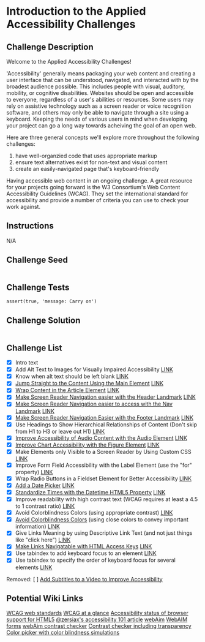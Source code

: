 # Introduction to the Applied Accessibility Challenges

## Challenge Description

Welcome to the Applied Accessibility Challenges!

'Accessibility' generally means packaging your web content and creating a user interface that can be understood, navigated, and interacted with by the broadest audience possible. This includes people with visual, auditory, mobility, or cognitive disabilities. Websites should be open and accessible to everyone, regardless of a user's abilities or resources. Some users may rely on assistive technology such as a screen reader or voice recognition software, and others may only be able to navigate through a site using a keyboard. Keeping the needs of various users in mind when developing your project can go a long way towards acheiving the goal of an open web.

Here are three general concepts we'll explore more throughout the following challenges:
1) have well-organzied code that uses appropriate markup
2) ensure text alternatives exist for non-text and visual content
3) create an easily-navigated page that's keyboard-friendly

Having accessible web content in an ongoing challenge. A great resource for your projects going forward is the W3 Consortium's Web Content Accessibility Guidelines (WCAG). They set the international standard for accessibility and provide a number of criteria you can use to check your work against.

## Instructions

N/A

## Challenge Seed

```html
```

## Challenge Tests

```
assert(true, 'message: Carry on')
```

## Challenge Solution

```html
```

## Challenge List
- [X] Intro text
- [x] Add Alt Text to Images for Visually Impaired Accessibility [LINK](https://github.com/FreeCodeCamp/CurriculumExpansion/issues/9#issuecomment-240580389)
- [x] Know when alt text should be left blank [LINK](https://github.com/FreeCodeCamp/CurriculumExpansion/issues/9#issuecomment-240581845)
- [x] [Jump Straight to the Content Using the Main Element](https://thepaciellogroup.github.io/AT-browser-tests/test-files/main.html) [LINK](https://github.com/FreeCodeCamp/CurriculumExpansion/issues/9#issuecomment-240893767)
- [x] [Wrap Content in the Article Element](http://thepaciellogroup.github.io/AT-browser-tests/test-files/article.html) [LINK](https://github.com/FreeCodeCamp/CurriculumExpansion/issues/9#issuecomment-240895332)
- [x] [Make Screen Reader Navigation easier with the Header Landmark](http://thepaciellogroup.github.io/AT-browser-tests/test-files/header.html) [LINK](https://github.com/FreeCodeCamp/CurriculumExpansion/issues/9#issuecomment-241154841)
- [x] [Make Screen Reader Navigation easier to access with the Nav Landmark](http://thepaciellogroup.github.io/AT-browser-tests/test-files/nav.html) [LINK](https://github.com/FreeCodeCamp/CurriculumExpansion/issues/9#issuecomment-241155060)
- [x] [Make Screen Reader Navigation Easier with the Footer Landmark](http://thepaciellogroup.github.io/AT-browser-tests/test-files/footer.html) [LINK](https://github.com/FreeCodeCamp/CurriculumExpansion/issues/9#issuecomment-241156283)
- [x] Use Headings to Show Hierarchical Relationships of Content (Don't skip from H1 to H3 or leave out H1) [LINK](https://github.com/FreeCodeCamp/CurriculumExpansion/issues/9#issuecomment-240584339)
- [x] [Improve Accessibility of Audio Content with the Audio Element](https://thepaciellogroup.github.io/AT-browser-tests/test-files/audio.html) [LINK](https://github.com/FreeCodeCamp/CurriculumExpansion/issues/9#issuecomment-242517308)
- [x] [Improve Chart Accessibility with the Figure Element](http://thepaciellogroup.github.io/AT-browser-tests/test-files/figure.html) [LINK](https://github.com/FreeCodeCamp/CurriculumExpansion/issues/9#issuecomment-241229088)
- [x] Make Elements only Visible to a Screen Reader by Using Custom CSS [LINK](https://github.com/FreeCodeCamp/CurriculumExpansion/issues/9#issuecomment-241521336)
- [x] Improve Form Field Accessibility with the Label Element (use the "for" property) [LINK](https://github.com/FreeCodeCamp/CurriculumExpansion/issues/9#issuecomment-241229220)
- [x] Wrap Radio Buttons in a Fieldset Element for Better Accessibility [LINK](https://github.com/FreeCodeCamp/CurriculumExpansion/issues/9#issuecomment-241229743)
- [x] [Add a Date Picker](https://thepaciellogroup.github.io/AT-browser-tests/test-files/input-date.html) [LINK](https://github.com/FreeCodeCamp/CurriculumExpansion/issues/9#issuecomment-241270083)
- [x] [Standardize Times with the Datetime HTML5 Property](https://thepaciellogroup.github.io/AT-browser-tests/test-files/time.html) [LINK](https://github.com/FreeCodeCamp/CurriculumExpansion/issues/9#issuecomment-241573121)
- [x] Improve readability with high contrast text (WCAG requires at least a 4.5 to 1 contrast ratio) [LINK](https://github.com/FreeCodeCamp/CurriculumExpansion/issues/9#issuecomment-241874545)
- [x] Avoid Colorblindness Colors (using appropriate contrast) [LINK](https://github.com/FreeCodeCamp/CurriculumExpansion/issues/9#issuecomment-241874846)
- [x] [Avoid Colorblindness Colors](http://www.templatemonster.com/blog/designing-colorblind-friendly-website/) (using close colors to convey important information) [LINK](https://github.com/FreeCodeCamp/CurriculumExpansion/issues/9#issuecomment-241875745)
- [x] Give Links Meaning by using Descriptive Link Text (and not just things like "click here") [LINK](https://github.com/FreeCodeCamp/CurriculumExpansion/issues/9#issuecomment-241889831)
- [x] [Make Links Navigatable with HTML Access Keys](http://www.w3schools.com/tags/att_global_accesskey.asp) [LINK](https://github.com/FreeCodeCamp/CurriculumExpansion/issues/9#issuecomment-242241572)
- [x] Use tabindex to add keyboard focus to an element [LINK](https://github.com/FreeCodeCamp/CurriculumExpansion/issues/9#issuecomment-242242309)
- [x] Use tabindex to specify the order of keyboard focus for several elements [LINK](https://github.com/FreeCodeCamp/CurriculumExpansion/issues/9#issuecomment-242242659)

Removed:
[ ] [Add Subtitles to a Video to Improve Accessibility](https://thepaciellogroup.github.io/AT-browser-tests/test-files/video.html)

## Potential Wiki Links

[WCAG web standards](https://www.w3.org/WAI/intro/people-use-web/principles)
[WCAG at a glance](https://www.w3.org/WAI/WCAG20/glance/)
[Accessibility status of browser support for HTML5](http://www.html5accessibility.com/)
[@zersiax's accessibility 101 article](http://forum.freecodecamp.com/t/accessibility-basics/14264)
[webAim](http://webaim.org/)
[WebAIM forms](http://webaim.org/techniques/forms/)
[webAim contrast checker](http://webaim.org/resources/contrastchecker/)
[Contrast checker including transparency](https://leaverou.github.io/contrast-ratio/#lightgray-on-white)
[Color picker with color blindness simulations](http://paletton.com/#uid=1000u0kllllaFw0g0qFqFg0w0aF)
